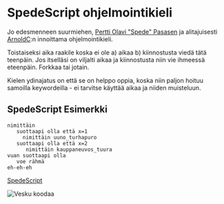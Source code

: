 
# SpedeScript ohjelmointikieli

Jo edesmenneen suurmiehen, [Pertti Olavi "Spede" Pasasen](https://en.wikipedia.org/wiki/Spede_Pasanen) ja alitajuisesti [ArnoldC](http://lhartikk.github.io/ArnoldC/):n innoittama ohjelmointikieli.

Toistaiseksi aika raakile koska ei ole a) aikaa b) kiinnostusta viedä tätä teenpäin. Jos itselläsi on viljalti aikaa ja kiinnostusta niin vie ihmeessä eteenpäin. Forkkaa tai jotain.

Kielen ydinajatus on että se on helppo oppia, koska niin paljon hoituu samoilla keywordeilla - ei tarvitse käyttää aikaa ja niiden muisteluun.

## SpedeScript Esimerkki

```
nimittäin
   suottaapi olla että x=1
     nimittäin uuno_turhapuro
   suottaapi olla että x=2
      nimittäin kauppaneuvos_tuura
vuan suottaapi olla
   voe rähmä
eh-eh-eh
```

[SpedeScript](https://janit.iki.fi/spedescript/)

![Vesku koodaa](https://janit.iki.fi/shit/spede-js.gif)
